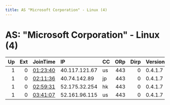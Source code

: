 ```yaml
---
title: AS "Microsoft Corporation" - Linux (4)
---
```


# AS: "Microsoft Corporation" - Linux (4)

|   Up |   Ext | JoinTime                                                                                            | IP            | CC   |   ORp |   Dirp | Version   | Contact   | Nickname   |   eFamMembers |
|-----:|------:|:----------------------------------------------------------------------------------------------------|:--------------|:-----|------:|-------:|:----------|:----------|:-----------|--------------:|
|    1 |     0 | [01:23:40](https://metrics.torproject.org/rs.html#details/8385BE8EB8B726884B4906EE221D80E90B9C0DE5) | 40.117.121.67 | us   |   443 |      0 | 0.4.1.7   | None      | Unnamed    |             1 |
|    1 |     0 | [02:11:36](https://metrics.torproject.org/rs.html#details/8DF1E767CD01405A27A92566C72A672A459D6752) | 40.74.142.89  | jp   |   443 |      0 | 0.4.1.7   | None      | Unnamed    |             1 |
|    1 |     0 | [02:59:31](https://metrics.torproject.org/rs.html#details/D5BF55620BCAEC178D8F006F8F3D076A7531372B) | 52.175.32.254 | hk   |   443 |      0 | 0.4.1.7   | None      | Unnamed    |             1 |
|    1 |     0 | [03:41:07](https://metrics.torproject.org/rs.html#details/D04E37791B7F4B755A55C6208F67FD422912F770) | 52.161.96.115 | us   |   443 |      0 | 0.4.1.7   | None      | Unnamed    |             1 |
